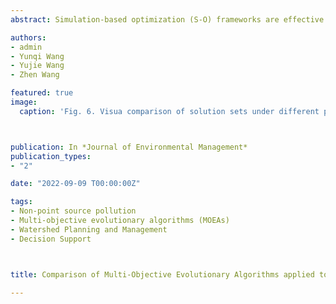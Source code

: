 ```yaml
---
abstract: Simulation-based optimization (S-O) frameworks are effective in developing cost-effective watershed management strategies, where optimization algorithms have substantial effect on the quality of strategies. Despite the development and improvement of multi-objective evolutionary algorithms (MOEAs) provide more robust alternatives for optimization, they typically have limited applications in real-world decision contexts. In this study, three advanced MOEAs, including NSGA-II, MOEA/D and NSGA-III, were introduced into the S-O framework and applied to a real-world watershed management problem, and their performance and characteristics were quantified through performance metrics. Results show that a higher crossover or mutation probability do not necessarily promote convergence and diversity of solutions, while a larger generation and population size is helpful for MOEAs to find high-quality solutions. Compared to the other two MOEAs, NSGA-II consistently exhibits robust performance in finding solutions with good convergence and high diversity, and provides more options at the same computational cost, while the degenerate Pareto front of the proposed watershed management problem may account for the poor performance of MOEA/D and NSGA-III in terms of diversity. For a 10% TN or TP reduction target, the average cost of the NSGA-II optimized strategies is 32.22% or 47.83% of the commonly used strategies. In addition, this study also discussed the development of resilient watershed management to buffer the impacts of climate change on aquatic system, the incorporation of fuzzy programming into the S-O framework to develop robust watershed management strategies under uncertainty, and the application of machine learning-based surrogate models to reduce computational cost of the S-O framework. These results can contribute to the understanding of MOEAs and provide useful guidance to decision makers.

authors:
- admin
- Yunqi Wang
- Yujie Wang
- Zhen Wang

featured: true
image:
  caption: 'Fig. 6. Visua comparison of solution sets under different parameter settings'



publication: In *Journal of Environmental Management*
publication_types:
- "2"

date: "2022-09-09 T00:00:00Z"

tags:
- Non-point source pollution
- Multi-objective evolutionary algorithms (MOEAs)
- Watershed Planning and Management
- Decision Support



title: Comparison of Multi-Objective Evolutionary Algorithms applied to watershed management problem

---
```


